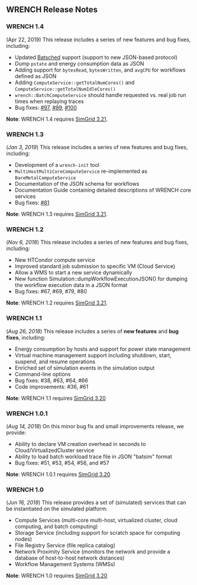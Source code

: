 WRENCH Release Notes
------

### WRENCH 1.4

(Apr 22, 2019) This release includes a series of new features and bug fixes, including:

- Updated [Batsched](https://gitlab.inria.fr/batsim/batsched) support (support to new JSON-based protocol)
- Dump `pstate` and energy consumption data as JSON
- Adding support for `bytesRead`, `bytesWritten`, and `avgCPU` for workflows defined as JSON
- Adding `ComputeService::getTotalNumCores()` and `ComputeService::getTotalNumIdleCores()` 
- `wrench::BatchComputeService` should handle requested vs. real job run times when replaying traces
- Bug fixes: [#97](https://github.com/wrench-project/wrench/issues/97), [#99](https://github.com/wrench-project/wrench/issues/99), [#100](https://github.com/wrench-project/wrench/issues/100)

**Note**: WRENCH 1.4 requires [SimGrid 3.21](https://simgrid.org).

### WRENCH 1.3

(_Jan 3, 2019_) This release includes a series of new features and bug fixes, including:

- Development of a `wrench-init` tool
- `MultiHostMultiCoreComputeService` re-implemented as `BareMetalComputeService`
- Documentation of the JSON schema for workflows
- Documentation Guide containing detailed descriptions of WRENCH core services
- Bug fixes: [#81](https://github.com/wrench-project/wrench/issues/81)

**Note**: WRENCH 1.3 requires [SimGrid 3.21](https://simgrid.org).

### WRENCH 1.2

(_Nov 6, 2018_) This release includes a series of new features and bug fixes, including:

- New HTCondor compute service
- Improved standard job submission to specific VM (Cloud Service)
- Allow a WMS to start a new service dynamically
- New function Simulation::dumpWorkflowExecutionJSON() for dumping the workflow execution data in a JSON format
- Bug fixes: #67, #69, #79, #80

**Note**: WRENCH 1.2 requires [SimGrid 3.21](https://simgrid.org).

### WRENCH 1.1

(_Aug 26, 2018_) This release includes a series of **new features** and **bug fixes**, including:

- Energy consumption by hosts and support for power state management
- Virtual machine management support including shutdown, start, suspend, and resume operations
- Enriched set of simulation events in the simulation output
- Command-line options
- Bug fixes: #38, #63, #64, #66
- Code improvements: #36, #61

**Note**: WRENCH 1.1 requires [SimGrid 3.20](https://simgrid.org)

### WRENCH 1.0.1

(_Aug 14, 2018_) On this minor bug fix and small improvements release, we provide:

- Ability to declare VM creation overhead in seconds to Cloud/VirtualizedCluster service
- Ability to load batch workload trace file in JSON "batsim" format
- Bug fixes: #51, #53, #54, #56, and #57

**Note**: WRENCH 1.0.1 requires [SimGrid 3.20](https://simgrid.org)

### WRENCH 1.0

(_Jun 16, 2018_) This release provides a set of (simulated) services that can be instantiated on the simulated platform:

- Compute Services (multi-core multi-host, virtualized cluster, cloud computing, and batch computing)
- Storage Service (including support for scratch space for computing nodes)
- File Registry Service (file replica catalog)
- Network Proximity Service (monitors the network and provide a database of host-to-host network distances)
- Workflow Management Systems (WMSs)

**Note**: WRENCH 1.0 requires [SimGrid 3.20](https://simgrid.org)
